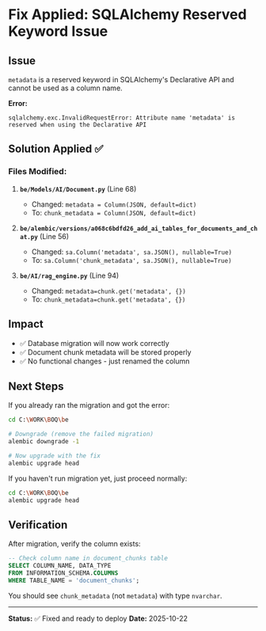 # Fix Applied: SQLAlchemy Reserved Keyword Issue

## Issue
`metadata` is a reserved keyword in SQLAlchemy's Declarative API and cannot be used as a column name.

**Error:**
```
sqlalchemy.exc.InvalidRequestError: Attribute name 'metadata' is reserved when using the Declarative API
```

## Solution Applied ✅

### Files Modified:

1. **`be/Models/AI/Document.py`** (Line 68)
   - Changed: `metadata = Column(JSON, default=dict)`
   - To: `chunk_metadata = Column(JSON, default=dict)`

2. **`be/alembic/versions/a068c6bdfd26_add_ai_tables_for_documents_and_chat.py`** (Line 56)
   - Changed: `sa.Column('metadata', sa.JSON(), nullable=True)`
   - To: `sa.Column('chunk_metadata', sa.JSON(), nullable=True)`

3. **`be/AI/rag_engine.py`** (Line 94)
   - Changed: `metadata=chunk.get('metadata', {})`
   - To: `chunk_metadata=chunk.get('metadata', {})`

## Impact

- ✅ Database migration will now work correctly
- ✅ Document chunk metadata will be stored properly
- ✅ No functional changes - just renamed the column

## Next Steps

If you already ran the migration and got the error:

```bash
cd C:\WORK\BOQ\be

# Downgrade (remove the failed migration)
alembic downgrade -1

# Now upgrade with the fix
alembic upgrade head
```

If you haven't run migration yet, just proceed normally:

```bash
cd C:\WORK\BOQ\be
alembic upgrade head
```

## Verification

After migration, verify the column exists:

```sql
-- Check column name in document_chunks table
SELECT COLUMN_NAME, DATA_TYPE
FROM INFORMATION_SCHEMA.COLUMNS
WHERE TABLE_NAME = 'document_chunks';
```

You should see `chunk_metadata` (not `metadata`) with type `nvarchar`.

---

**Status:** ✅ Fixed and ready to deploy
**Date:** 2025-10-22
